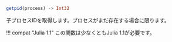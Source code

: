 ```julia
getpid(process) -> Int32
```

子プロセスIDを取得します。プロセスがまだ存在する場合に限ります。

!!! compat "Julia 1.1"
    この関数は少なくともJulia 1.1が必要です。

